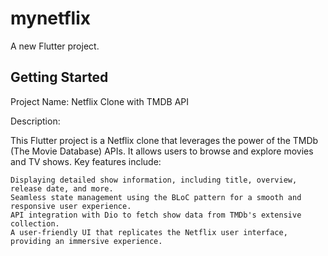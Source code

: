 # mynetflix

A new Flutter project.

## Getting Started
Project Name: Netflix Clone with TMDB API

Description:

This Flutter project is a Netflix clone that leverages the power of the TMDb (The Movie Database) APIs. It allows users to browse and explore movies and TV shows. Key features include:

    Displaying detailed show information, including title, overview, release date, and more.
    Seamless state management using the BLoC pattern for a smooth and responsive user experience.
    API integration with Dio to fetch show data from TMDb's extensive collection.
    A user-friendly UI that replicates the Netflix user interface, providing an immersive experience.
